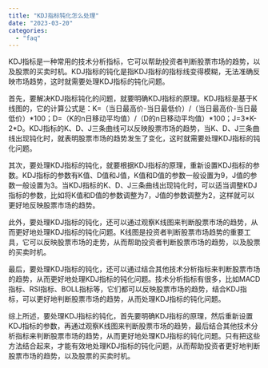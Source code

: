 ```yaml
---
title: "KDJ指标钝化怎么处理"
date: "2023-03-20"
categories: 
  - "faq"
---
```


KDJ指标是一种常用的技术分析指标，它可以帮助投资者判断股票市场的趋势，以及股票的买卖时机。KDJ指标的钝化是指KDJ指标的指标线变得模糊，无法准确反映市场趋势，这时就需要处理KDJ指标的钝化问题。

首先，要解决KDJ指标钝化的问题，就要明确KDJ指标的原理。KDJ指标是基于K线图的，它的计算公式是：K=（当日最高价-当日最低价）/（当日最高价-当日最低价）\*100；D=（K的n日移动平均值）/（D的n日移动平均值）\*100；J=3\*K-2\*D。KDJ指标的K、D、J三条曲线可以反映股票市场的趋势，当K、D、J三条曲线出现钝化时，就表明股票市场的趋势发生了变化，这时就需要处理KDJ指标的钝化问题。

其次，要处理KDJ指标的钝化，就要根据KDJ指标的原理，重新设置KDJ指标的参数。KDJ指标的参数有K值、D值和J值，K值和D值的参数一般设置为9，J值的参数一般设置为3。当KDJ指标的K、D、J三条曲线出现钝化时，可以适当调整KDJ指标的参数，比如将K值和D值的参数调整为7，J值的参数调整为2，这样就可以更好地反映股票市场的趋势。

此外，要处理KDJ指标的钝化，还可以通过观察K线图来判断股票市场的趋势，从而更好地处理KDJ指标的钝化问题。K线图是投资者判断股票市场趋势的重要工具，它可以反映股票市场的走势，从而帮助投资者判断股票市场的趋势，以及股票的买卖时机。

最后，要处理KDJ指标的钝化，还可以通过结合其他技术分析指标来判断股票市场的趋势，从而更好地处理KDJ指标的钝化问题。技术分析指标有很多，比如MACD指标、RSI指标、BOLL指标等，它们都可以反映股票市场的趋势，结合KDJ指标，可以更好地判断股票市场的趋势，从而处理KDJ指标的钝化问题。

综上所述，要处理KDJ指标的钝化，首先要明确KDJ指标的原理，然后重新设置KDJ指标的参数，再通过观察K线图来判断股票市场的趋势，最后结合其他技术分析指标来判断股票市场的趋势，从而更好地处理KDJ指标的钝化问题。只有把这些方法结合起来，才能有效地处理KDJ指标的钝化问题，从而帮助投资者更好地判断股票市场的趋势，以及股票的买卖时机。
